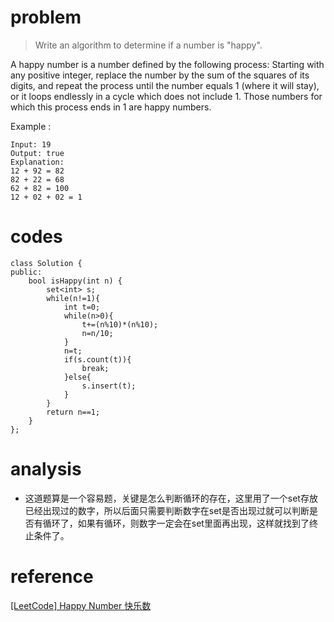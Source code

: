# problem
>Write an algorithm to determine if a number is "happy".

A happy number is a number defined by the following process: Starting with any positive integer, replace the number by the sum of the squares of its digits, and repeat the process until the number equals 1 (where it will stay), or it loops endlessly in a cycle which does not include 1. Those numbers for which this process ends in 1 are happy numbers.

Example :
```
Input: 19
Output: true
Explanation: 
12 + 92 = 82
82 + 22 = 68
62 + 82 = 100
12 + 02 + 02 = 1
```

# codes
```
class Solution {
public:
    bool isHappy(int n) {
        set<int> s;
        while(n!=1){
            int t=0;
            while(n>0){
                t+=(n%10)*(n%10);
                n=n/10;
            }
            n=t;
            if(s.count(t)){
                break;
            }else{
                s.insert(t);
            }
        }
        return n==1;
    }
};
```

# analysis
- 这道题算是一个容易题，关键是怎么判断循环的存在，这里用了一个set存放已经出现过的数字，所以后面只需要判断数字在set是否出现过就可以判断是否有循环了，如果有循环，则数字一定会在set里面再出现，这样就找到了终止条件了。

# reference
[[LeetCode] Happy Number 快乐数][1]

[1]: http://www.cnblogs.com/grandyang/p/4447233.html
